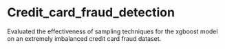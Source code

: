 # Credit_card_fraud_detection

Evaluated the effectiveness of sampling techniques for the xgboost model on an extremely imbalanced credit card fraud dataset.
